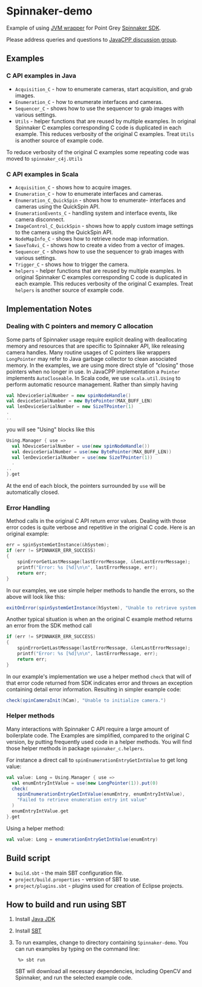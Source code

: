 Spinnaker-demo
================

Example of using [JVM wrapper](https://github.com/bytedeco/javacpp-presets/tree/master/flycapture) for Point
Grey [Spinnaker SDK](https://www.ptgrey.com/spinnaker-sdk).

Please address queries and questions to [JavaCPP discussion group](http://groups.google.com/group/javacpp-project).


Examples
-------

### C API examples in Java

* `Acquisition_C` - how to enumerate cameras, start acquisition, and grab images.
* `Enumeration_C` - how to enumerate interfaces and cameras.
* `Sequencer_C` - shows how to use the sequencer to grab images with various settings.
* `Utils` - helper functions that are reused by multiple examples. In original Spinnaker C examples corresponding C code
  is duplicated in each example. This reduces verbosity of the original C examples. Treat `Utils` is another source of
  example code.

To reduce verbosity of the original C examples some repeating code was moved to `spinnaker_c4j.Utils`

### C API examples in Scala

* `Acquisition_C` - shows how to acquire images.
* `Enumeration_C` - how to enumerate interfaces and cameras.
* `Enumeration_C_QuickSpin` - shows how to enumerate- interfaces and cameras using the QuickSpin API.
* `EnumerationEvents_C` - handling system and interface events, like camera disconnect.
* `ImageControl_C_QuickSpin` - shows how to apply custom image settings to the camera using the QuickSpin API.
* `NodeMapInfo_C` - shows how to retrieve node map information.
* `SaveToAvi_C` - shows how to create a video from a vector of images.
* `Sequencer_C` - shows how to use the sequencer to grab images with various settings.
* `Trigger_C` - shows how to trigger the camera.
* `helpers` - helper functions that are reused by multiple examples. In original Spinnaker C examples corresponding C
  code is duplicated in each example. This reduces verbosity of the original C examples. Treat `helpers` is another
  source of example code.

Implementation Notes
--------------------

### Dealing with C pointers and memory C allocation

Some parts of Spinnaker usage require explicit dealing with deallocating memory and resources
that are specific to Spinnaker API, like releasing camera handles.
Many routine usages of C pointers like wrappers `LongPointer` may refer to Java garbage collector to clean associated
memory.
In the examples, we are using more direct style of "closing" those pointers when no longer in use.
In JavaCPP implementation a `Pointer` implements `AutoCloseable`.
In Scala code, we use `scala.util.Using` to perform automatic resource management. Rather than simply having

```scala 3
val hDeviceSerialNumber = new spinNodeHandle()
val deviceSerialNumber = new BytePointer(MAX_BUFF_LEN)
val lenDeviceSerialNumber = new SizeTPointer(1)
.
..
```

you will see "Using" blocks like this

```scala 3
Using.Manager { use =>
  val hDeviceSerialNumber = use(new spinNodeHandle())
  val deviceSerialNumber = use(new BytePointer(MAX_BUFF_LEN))
  val lenDeviceSerialNumber = use(new SizeTPointer(1))
  .
..
}.get
```

At the end of each block, the pointers surrounded by `use` will be automatically closed.

### Error Handling

Method calls in the original C API return error values.
Dealing with those error codes is quite verbose and repetitive in the original C code. Here is an original example:

```c
err = spinSystemGetInstance(&hSystem);
if (err != SPINNAKER_ERR_SUCCESS)
{
    spinErrorGetLastMessage(lastErrorMessage, &lenLastErrorMessage);
    printf("Error: %s [%d]\n\n", lastErrorMessage, err);
    return err;
}
```

In our examples, we use simple helper methods to handle the errors, so the above will look like this:

```scala 3
exitOnError(spinSystemGetInstance(hSystem), "Unable to retrieve system instance.")
```

Another typical situation is when an the original C example method returns an error from the SDK method call

```c
if (err != SPINNAKER_ERR_SUCCESS)
{
    spinErrorGetLastMessage(lastErrorMessage, &lenLastErrorMessage);
    printf("Error: %s [%d]\n\n", lastErrorMessage, err);
    return err;
}
```

In our example's implementation we use a helper method `check` that will of that error code returned from SDK
indicates error and throws an exception containing detail error information. Resulting in simpler example code:

```scala 3
check(spinCameraInit(hCam), "Unable to initialize camera.")
```

### Helper methods

Many interactions with Spinnaker C API require a large amount of boilerplate code.
The Examples are simplified, compared to the original C version, by putting frequently used code in a helper methods.
You will find those helper methods in package `spinnaker_c.helpers`.

For instance a direct call to `spinEnumerationEntryGetIntValue` to get long value:

```scala 3
val value: Long = Using.Manager { use =>
  val enumEntryIntValue = use(new LongPointer(1)).put(0)
  check(
    spinEnumerationEntryGetIntValue(enumEntry, enumEntryIntValue),
    "Failed to retrieve enumeration entry int value"
  )
  enumEntryIntValue.get
}.get

```

Using a helper method:

```scala 3
val value: Long = enumerationEntryGetIntValue(enumEntry)
```

Build script
------------

* `build.sbt` - the main SBT configuration file.
* `project/build.properties` - version of SBT to use.
* `project/plugins.sbt` - plugins used for creation of Eclipse projects.

How to build and run using SBT
------------------------------

1. Install [Java JDK](http://www.oracle.com/technetwork/java/javase/downloads/index.html)

2. Install [SBT](http://www.scala-sbt.org/)

3. To run examples, change to directory containing `Spinnaker-demo`. You can run examples by typing on the command line:

   ```
    %> sbt run
   ```

   SBT will download all necessary dependencies, including OpenCV and Spinnaker, and run the selected example code. 
